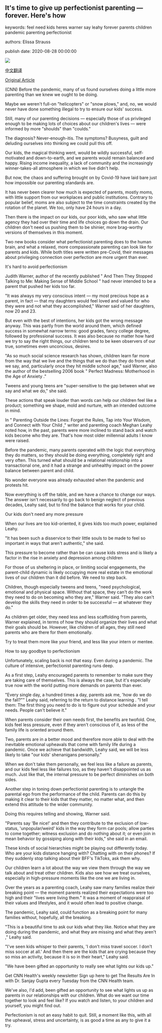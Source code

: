 ## It's time to give up perfectionist parenting — forever. Here's how

keywords: feel need kids heres warner say leahy forever parents children pandemic parenting perfectionist

authors: Elissa Strauss

publish date: 2020-08-28 00:00:00

![](https://cdn.cnn.com/cnnnext/dam/assets/200827112127-restricted-stock-father-daughter-reading-super-tease.jpg)

[中文翻译](It%27s%20time%20to%20give%20up%20perfectionist%20parenting%20%E2%80%94%20forever.%20Here%27s%20how_zh.md)

[Original Article](https://edition.cnn.com/2020/08/28/health/type-a-parenting-wellness/index.html)

(CNN) Before the pandemic, many of us found ourselves doing a little more parenting than we knew we ought to be doing.

Maybe we weren't full-on "helicopters" or "snow plows," and, no, we would never have done something illegal to try to ensure our kids' success.

Still, many of our parenting decisions — especially those of us privileged enough to be making lots of choices about our children's lives — were informed by more "shoulds" than "coulds."

The diagnosis? Never-enough-itis. The symptoms? Busyness, guilt and deluding ourselves into thinking we could pull this off.

Our kids, the magical thinking went, would be wildly successful, self-motivated and down-to-earth, and we parents would remain balanced and happy. Rising income inequality, a lack of community and the increasingly winner-takes-all atmosphere in which we live didn't help.

But now, the chaos and suffering brought on by Covid-19 have laid bare just how impossible our parenting standards are.

It has never been clearer how much is expected of parents, mostly moms, with little support from our workplaces and public institutions. Contrary to popular belief, moms are also subject to the time constraints created by the rotation of the planet. We too, only have 24 hours in a day.

Then there is the impact on our kids, our poor kids, who saw what little agency they had over their time and life choices go down the drain. Our children don't need us pushing them to be shinier, more brag-worthy versions of themselves in this moment.

Two new books consider what perfectionist parenting does to the human brain, and what a relaxed, more compassionate parenting can look like for parents and kids. While both titles were written pre-Covid, their messages about privileging connection over perfection are more urgent than ever.

It's hard to avoid perfectionism

Judith Warner, author of the recently published " And Then They Stopped Talking to Me: Making Sense of Middle School " had never intended to be a parent that pushed her kids too far.

"It was always my very conscious intent — my most precious hope as a parent, in fact — that my daughters would feel loved and valued for who they were and not what they accomplished," Warner said of her daughters, now 20 and 23.

But even with the best of intentions, her kids got the wrong message anyway. This was partly from the world around them, which defined success in somewhat narrow terms: good grades, fancy college degree, followed by professional success. It was also because no matter how hard we try to say the right things, our children tend to be keen observers of our true, sometimes even unconcious, desires.

"As so much social science research has shown, children learn far more from the way that we live and the things that we do than they do from what we say, and, particularly once they hit middle school age," said Warner, also the author of the bestselling 2006 book " Perfect Madness: Motherhood in the Age of Anxiety ."

Tweens and young teens are "super-sensitive to the gap between what we say and what we do," she said.

These actions that speak louder than words can help our children feel like a product; something we shape, mold and nurture, with an intended outcome in mind.

In " Parenting Outside the Lines: Forget the Rules, Tap into Your Wisdom, and Connect with Your Child ," writer and parenting coach Meghan Leahy noted how, in the past, parents were more inclined to stand back and watch kids become who they are. That's how most older millennial adults I know were raised.

Before the pandemic, many parents operated with the logic that everything they do matters, so they should be doing everything, completely right and very often. This turned what should be a relational relationship into a transactional one, and it had a strange and unhealthy impact on the power balance between parent and child.

No wonder everyone was already exhausted when the pandemic and protests hit.

Now everything is off the table, and we have a chance to change our ways. The answer isn't necessarily to go back to benign neglect of previous decades, Leahy said, but to find the balance that works for your child.

Our kids don't need any more pressure

When our lives are too kid-oriented, it gives kids too much power, explained Leahy.

"It has been such a disservice to their little souls to be made to feel so important in ways that aren't authentic," she said.

This pressure to become rather than be can cause kids stress and is likely a factor in the rise in anxiety and depression among children

For those of us sheltering in place, or limiting social engagements, the parent-child dynamic is likely occupying more real estate in the emotional lives of our children than it did before. We need to step back.

Children, though especially tweens and teens, "need psychological, emotional and physical space. Without that space, they can't do the work they need to do on becoming who they are," Warner said. "They also can't develop the skills they need in order to be successful — at whatever they do."

As children get older, they need less and less scaffolding from parents, Warner explained, in terms of how they should organize their lives and what their goals should be. However, like children of all ages, they still need parents who are there for them emotionally.

Try to treat them more like your friend, and less like your intern or mentee.

How to say goodbye to perfectionism

Unfortunately, scaling back is not that easy. Even during a pandemic. The culture of intensive, perfectionist parenting runs deep.

As a first step, Leahy encouraged parents to remember to make sure they are taking care of themselves. This is always the case, but it's especially true now with the world putting more demands on parents than ever.

"Every single day, a hundred times a day, parents ask me, 'how do we do the fall?"" Leahy said, referring to the return to distance learning . "I tell them: The first thing you need to do is to figure out your schedule and your needs. People can't believe it."

When parents consider their own needs first, the benefits are twofold. One, kids feel less pressure, even if they aren't conscious of it, as less of the family life is oriented around them.

Two, parents are in a better mood and therefore more able to deal with the inevitable emotional upheavals that come with family life during a pandemic. Once we achieve that bandwidth, Leahy said, we will be less likely to take "our kids' shenanigans personally."

When we don't take them personally, we feel less like a failure as parents, and our kids feel less like failures too, as they haven't disappointed us as much. Just like that, the internal pressure to be perfect diminishes on both sides.

Another step in toning down perfectionist parenting is to untangle the parental ego from the performance of the child. Parents can do this by making it clear to their kids that they matter, no matter what, and then extend this attitude to the wider community.

Doing this requires telling and showing, Warner said.

"Parents say 'Be nice\!' and then they contribute to the exclusion of low-status, 'unpopular/weird' kids in the way they form car pools; allow parties to come together; witness exclusion and do nothing about it; or even join in mean behavior by gossiping along with their kids," she said in an email.

These kinds of social hierarchies might be playing out differently today. Who are your kids distance hanging with? Chatting with on their phones? If they suddenly stop talking about their BFF's TikToks, ask them why.

Our children learn a lot about the way we view them through the way we talk about and treat other children. Kids also see how we treat ourselves, especially in high-pressure moments like the one we are living in.

Over the years as a parenting coach, Leahy saw many families realize their breaking point — the moment parents realized their expectations were too high and their "lives were living them." It was a moment of reappraisal of their values and lifestyles, and it would often lead to positive change.

The pandemic, Leahy said, could function as a breaking point for many families without, hopefully, all the breaking.

"This is a beautiful time to ask our kids what they like. Notice what they are doing during the pandemic, and what they are missing and what they aren't ," Leahy said.

"I've seen kids whisper to their parents, 'I don't miss travel soccer. I don't miss soccer at all.' And then there are the kids that are crying because they so miss an activity, because it is so in their heart," Leahy said.

"We have been gifted an opportunity to really see what lights our kids up."

Get CNN Health's weekly newsletter Sign up here to get The Results Are In with Dr. Sanjay Gupta every Tuesday from the CNN Health team.

We've also, I'd add, been gifted an opportunity to see what lights us up as parents in our relationships with our children. What do we want our time together to look and feel like? If you watch and listen, to your children and yourself, you might find out.

Perfectionism is not an easy habit to quit. Still, a moment like this, with all the upheaval, stress and uncertainty, is as good a time as any to give it a try.